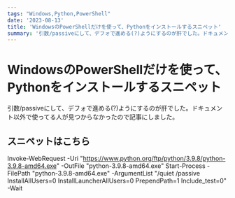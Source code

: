 ```yaml
---
tags: "Windows,Python,PowerShell"
date: '2023-08-13'
title: 'WindowsのPowerShellだけを使って、Pythonをインストールするスニペット'
summary: '引数/passiveにして、デフォで進める(?)ようにするのが肝でした。ドキュメント以外で使ってる人が見つからなかったので記事にしました。'
---
```


# WindowsのPowerShellだけを使って、Pythonをインストールするスニペット

引数/passiveにして、デフォで進める(?)ようにするのが肝でした。ドキュメント以外で使ってる人が見つからなかったので記事にしました。

## スニペットはこちら

Invoke-WebRequest -Uri "https://www.python.org/ftp/python/3.9.8/python-3.9.8-amd64.exe" -OutFile "python-3.9.8-amd64.exe"
Start-Process -FilePath "python-3.9.8-amd64.exe" -ArgumentList "/quiet /passive InstallAllUsers=0 InstallLauncherAllUsers=0 PrependPath=1 Include_test=0" -Wait
